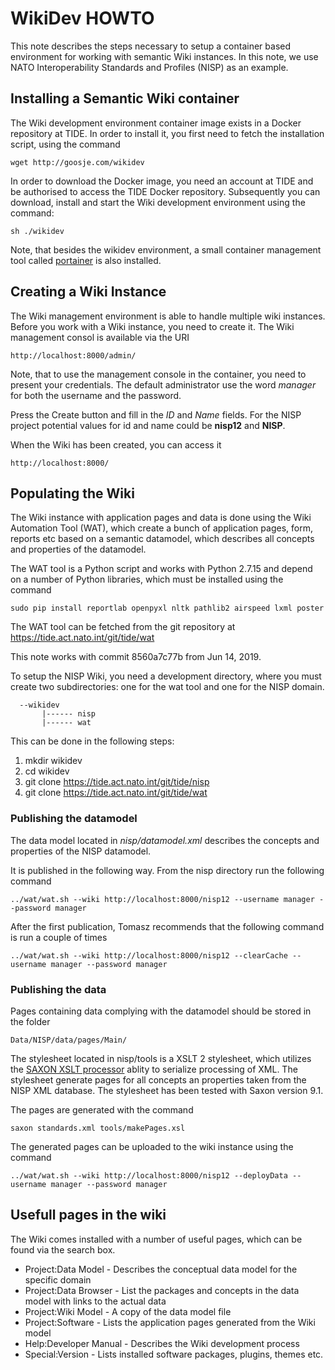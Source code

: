 # WikiDev HOWTO

This note describes the steps necessary to setup a container based environment for working with semantic Wiki instances. In this note, we use NATO Interoperability Standards and Profiles (NISP) as an example.

## Installing a Semantic Wiki container

The Wiki development environment container image exists in a Docker repository at TIDE. In order to install it, you first need to fetch the installation script, using the command 

    wget http://goosje.com/wikidev

In order to download the Docker image, you need an account at TIDE and be authorised to access the TIDE Docker repository. Subsequently you can download, install and start the Wiki development environment using the command:

    sh ./wikidev

Note, that besides the wikidev environment, a small container management tool called [portainer](https://portainer.io/) is also installed.

## Creating a Wiki Instance

The Wiki management environment is able to handle multiple wiki instances. Before you work with a Wiki instance, you need to create it. The Wiki management consol is available via the URI

    http://localhost:8000/admin/

Note, that to use the management console in the container, you need to present your credentials. The default administrator
use the word *manager* for both the username and the password.

Press the Create button and fill in the *ID* and *Name* fields. For the NISP project potential values for id and name could be **nisp12** and **NISP**.

When the Wiki has been created, you can access it

    http://localhost:8000/

## Populating the Wiki

The Wiki instance with application pages and data is done using the Wiki Automation Tool (WAT), which create a bunch of application pages, form, reports etc based on a semantic datamodel, which describes all concepts and properties of the datamodel.

The WAT tool is a Python script and works with Python 2.7.15 and depend on a number of Python libraries, which must be installed using the command

    sudo pip install reportlab openpyxl nltk pathlib2 airspeed lxml poster

The WAT tool can be fetched from the git repository at https://tide.act.nato.int/git/tide/wat

This note works with commit 8560a7c77b from Jun 14, 2019.

To setup the NISP Wiki, you need a development directory, where you must create two subdirectories: one for the wat tool and one for the NISP domain.

      --wikidev
           |------ nisp
           |------ wat


This can be done in the following steps:

1. mkdir wikidev
2. cd wikidev
3. git clone https://tide.act.nato.int/git/tide/nisp
4. git clone https://tide.act.nato.int/git/tide/wat


### Publishing the datamodel

The data model located in *nisp/datamodel.xml* describes the concepts and properties of the NISP datamodel.

It is published in the following way. From the nisp directory run the following command

    ../wat/wat.sh --wiki http://localhost:8000/nisp12 --username manager --password manager

After the first publication, Tomasz recommends that the following command is run a couple of times

    ../wat/wat.sh --wiki http://localhost:8000/nisp12 --clearCache --username manager --password manager

### Publishing the data

Pages containing data complying with the datamodel should be stored in the folder

    Data/NISP/data/pages/Main/

The stylesheet located in nisp/tools is a XSLT 2 stylesheet, which utilizes the [SAXON XSLT processor](http://saxon.sourceforge.net/) ablity to serialize processing of XML. The stylesheet generate pages for all concepts an properties taken from the NISP XML database. The stylesheet has been tested with Saxon version 9.1.

The pages are generated with the command

    saxon standards.xml tools/makePages.xsl

The generated pages can be uploaded to the wiki instance using the command

    ../wat/wat.sh --wiki http://localhost:8000/nisp12 --deployData --username manager --password manager
    
## Usefull pages in the wiki

The Wiki comes installed with a number of useful pages, which can be found via the search box.

* Project:Data Model - Describes the conceptual data model for the specific domain
* Project:Data Browser - List the packages and concepts in the data model with links to the actual data
* Project:Wiki Model - A copy of the data model file
* Project:Software - Lists the application pages generated from the Wiki model
* Help:Developer Manual - Describes the Wiki development process
* Special:Version - Lists installed software packages, plugins, themes etc.
